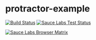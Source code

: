 # protractor-example

[![Build Status](https://travis-ci.org/luangong/protractor-example.svg?branch=master)](https://travis-ci.org/luangong/protractor-example)
[![Sauce Labs Test Status](https://saucelabs.com/buildstatus/luangong)](https://saucelabs.com/u/luangong)

[![Sauce Labs Browser Matrix](https://saucelabs.com/browser-matrix/luangong.svg)](https://saucelabs.com/u/luangong)
